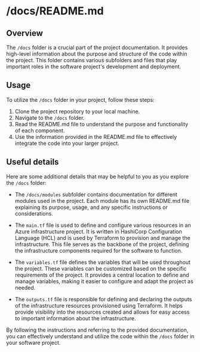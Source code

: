 # /docs/README.md

## Overview
The `/docs` folder is a crucial part of the project documentation. It provides high-level information about the purpose and structure of the code within the project. This folder contains various subfolders and files that play important roles in the software project's development and deployment.

## Usage
To utilize the `/docs` folder in your project, follow these steps:
1. Clone the project repository to your local machine.
2. Navigate to the `/docs` folder.
3. Read the README.md file to understand the purpose and functionality of each component.
4. Use the information provided in the README.md file to effectively integrate the code into your larger project.

## Useful details
Here are some additional details that may be helpful to you as you explore the `/docs` folder:

- The `/docs/modules` subfolder contains documentation for different modules used in the project. Each module has its own README.md file explaining its purpose, usage, and any specific instructions or considerations.

- The `main.tf` file is used to define and configure various resources in an Azure infrastructure project. It is written in HashiCorp Configuration Language (HCL) and is used by Terraform to provision and manage the infrastructure. This file serves as the backbone of the project, defining the infrastructure components required for the software to function.

- The `variables.tf` file defines the variables that will be used throughout the project. These variables can be customized based on the specific requirements of the project. It provides a central location to define and manage variables, making it easier to configure and adapt the project as needed.

- The `outputs.tf` file is responsible for defining and declaring the outputs of the infrastructure resources provisioned using Terraform. It helps provide visibility into the resources created and allows for easy access to important information about the infrastructure.

By following the instructions and referring to the provided documentation, you can effectively understand and utilize the code within the `/docs` folder in your software project.
